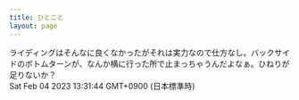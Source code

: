 ```yaml
---
title: ひとこと
layout: page
---
```

<div class="box" dt="1675485104342">
  ライディングはそんなに良くなかったがそれは実力なので仕方なし。バックサイドのボトムターンが、なんか横に行った所で止まっちゃうんだよなぁ。ひねりが足りないか？
  <div class="content is-small">Sat Feb 04 2023 13:31:44 GMT+0900 (日本標準時)</div>
</div>